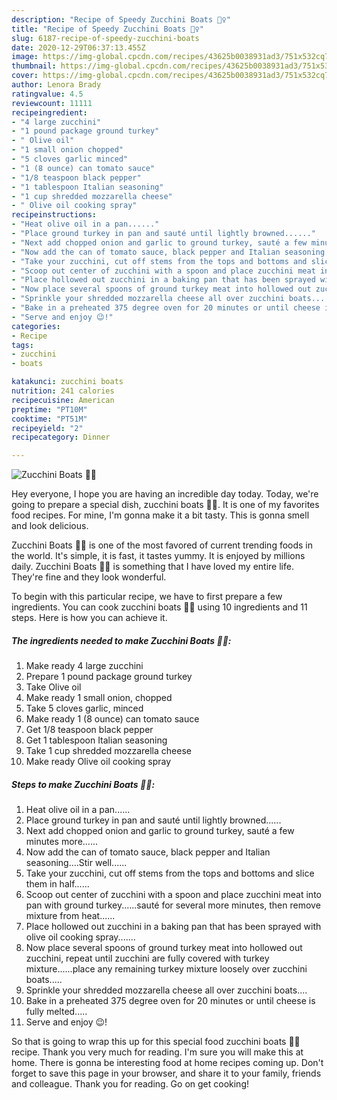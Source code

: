 ```yaml
---
description: "Recipe of Speedy Zucchini Boats 🚣‍♀️"
title: "Recipe of Speedy Zucchini Boats 🚣‍♀️"
slug: 6187-recipe-of-speedy-zucchini-boats
date: 2020-12-29T06:37:13.455Z
image: https://img-global.cpcdn.com/recipes/43625b0038931ad3/751x532cq70/zucchini-boats-🚣♀️-recipe-main-photo.jpg
thumbnail: https://img-global.cpcdn.com/recipes/43625b0038931ad3/751x532cq70/zucchini-boats-🚣♀️-recipe-main-photo.jpg
cover: https://img-global.cpcdn.com/recipes/43625b0038931ad3/751x532cq70/zucchini-boats-🚣♀️-recipe-main-photo.jpg
author: Lenora Brady
ratingvalue: 4.5
reviewcount: 11111
recipeingredient:
- "4 large zucchini"
- "1 pound package ground turkey"
- " Olive oil"
- "1 small onion chopped"
- "5 cloves garlic minced"
- "1 (8 ounce) can tomato sauce"
- "1/8 teaspoon black pepper"
- "1 tablespoon Italian seasoning"
- "1 cup shredded mozzarella cheese"
- " Olive oil cooking spray"
recipeinstructions:
- "Heat olive oil in a pan......"
- "Place ground turkey in pan and sauté until lightly browned......"
- "Next add chopped onion and garlic to ground turkey, sauté a few minutes more......"
- "Now add the can of tomato sauce, black pepper and Italian seasoning....Stir well......"
- "Take your zucchini, cut off stems from the tops and bottoms and slice them in half......"
- "Scoop out center of zucchini with a spoon and place zucchini meat into pan with ground turkey......sauté for several more minutes, then remove mixture from heat......"
- "Place hollowed out zucchini in a baking pan that has been sprayed with olive oil cooking spray......."
- "Now place several spoons of ground turkey meat into hollowed out zucchini, repeat until zucchini are fully covered with turkey mixture......place any remaining turkey mixture loosely over zucchini boats....."
- "Sprinkle your shredded mozzarella cheese all over zucchini boats...."
- "Bake in a preheated 375 degree oven for 20 minutes or until cheese is fully melted....."
- "Serve and enjoy 😉!"
categories:
- Recipe
tags:
- zucchini
- boats

katakunci: zucchini boats 
nutrition: 241 calories
recipecuisine: American
preptime: "PT10M"
cooktime: "PT51M"
recipeyield: "2"
recipecategory: Dinner

---
```



![Zucchini Boats 🚣‍♀️](https://img-global.cpcdn.com/recipes/43625b0038931ad3/751x532cq70/zucchini-boats-🚣♀️-recipe-main-photo.jpg)

Hey everyone, I hope you are having an incredible day today. Today, we're going to prepare a special dish, zucchini boats 🚣‍♀️. It is one of my favorites food recipes. For mine, I'm gonna make it a bit tasty. This is gonna smell and look delicious.



Zucchini Boats 🚣‍♀️ is one of the most favored of current trending foods in the world. It's simple, it is fast, it tastes yummy. It is enjoyed by millions daily. Zucchini Boats 🚣‍♀️ is something that I have loved my entire life. They're fine and they look wonderful.


To begin with this particular recipe, we have to first prepare a few ingredients. You can cook zucchini boats 🚣‍♀️ using 10 ingredients and 11 steps. Here is how you can achieve it.

<!--inarticleads1-->

##### The ingredients needed to make Zucchini Boats 🚣‍♀️:

1. Make ready 4 large zucchini
1. Prepare 1 pound package ground turkey
1. Take  Olive oil
1. Make ready 1 small onion, chopped
1. Take 5 cloves garlic, minced
1. Make ready 1 (8 ounce) can tomato sauce
1. Get 1/8 teaspoon black pepper
1. Get 1 tablespoon Italian seasoning
1. Take 1 cup shredded mozzarella cheese
1. Make ready  Olive oil cooking spray




<!--inarticleads2-->

##### Steps to make Zucchini Boats 🚣‍♀️:

1. Heat olive oil in a pan......
1. Place ground turkey in pan and sauté until lightly browned......
1. Next add chopped onion and garlic to ground turkey, sauté a few minutes more......
1. Now add the can of tomato sauce, black pepper and Italian seasoning....Stir well......
1. Take your zucchini, cut off stems from the tops and bottoms and slice them in half......
1. Scoop out center of zucchini with a spoon and place zucchini meat into pan with ground turkey......sauté for several more minutes, then remove mixture from heat......
1. Place hollowed out zucchini in a baking pan that has been sprayed with olive oil cooking spray.......
1. Now place several spoons of ground turkey meat into hollowed out zucchini, repeat until zucchini are fully covered with turkey mixture......place any remaining turkey mixture loosely over zucchini boats.....
1. Sprinkle your shredded mozzarella cheese all over zucchini boats....
1. Bake in a preheated 375 degree oven for 20 minutes or until cheese is fully melted.....
1. Serve and enjoy 😉!




So that is going to wrap this up for this special food zucchini boats 🚣‍♀️ recipe. Thank you very much for reading. I'm sure you will make this at home. There is gonna be interesting food at home recipes coming up. Don't forget to save this page in your browser, and share it to your family, friends and colleague. Thank you for reading. Go on get cooking!

